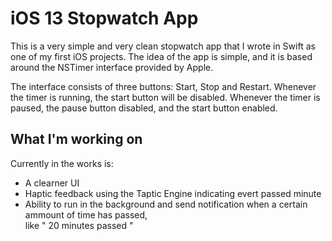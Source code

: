 # iOS 13 Stopwatch App

This is a very simple and very clean stopwatch app that I wrote in Swift as one of my first iOS projects. The idea of the app is simple, and it is based around the NSTimer interface provided by Apple. 

The interface consists of three buttons: Start, Stop and Restart. Whenever the timer is running, the start button will be disabled. Whenever the timer is paused, the pause button disabled, and the start button enabled.

## What I'm working on
Currently in the works is:
* A clearner UI
* Haptic feedback using the Taptic Engine indicating evert passed minute
* Ability to run in the background and send notification when a certain ammount of time has passed,  
like " 20 minutes passed "
